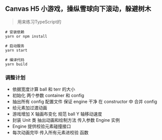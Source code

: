 ## Canvas H5 小游戏，操纵雪球向下滚动，躲避树木
> 用来练习TypeScript的

```
# 安装依赖
yarn or npm install

# 启动服务
yarn start

# 编译代码
yarn build
```

### 调整计划
* 依据宽度计算 ball 和 terr 的大小
* 初始化 两个参数 container 和 config
* 抽出所有 config 配置文件 保证 engine 干净 在 constructor 中 合并 config
* 给元素加过渡动画
* 游戏增加 X 轴画布变化 规范 ball Y 轴移动速度
* 封装 Unit 类 抽出动画和绘制方法 传入参数 Engine 实例
* Engine 提供校验元素碰撞接口
* 每次动画完毕 传入所有元素进校验 函数
